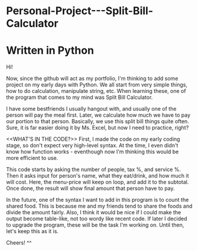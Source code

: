 # Personal-Project---Split-Bill-Calculator
# Written in Python

Hi!

Now, since the github will act as my portfolio, I'm thinking to add some project on my early days with Python.
We all start from very simple things, how to do calculation, manipulate string, etc.
When learning these, one of the program that comes to my mind was Split Bill Calculator.

I have some bestfriends I usually hangout with, and usually one of the person will pay the meal first.
Later, we calculate how much we have to pay our portion to that person.
Basically, we use this split bill things quite often.
Sure, it is far easier doing it by Ms. Excel, but now I need to practice, right?

<<WHAT'S IN THE CODE?>>
First, I made the code on my early coding stage, so don't expect very high-level syntax.
At the time, I even didn't know how function works - eventhough now I'm thinking this would be more efficient to use.

This code starts by asking the number of people, tax %, and service %.
Then it asks input for person's name, what they eat/drink, and how much it will cost.
Here, the menu-price will keep on loop, and add it to the subtotal.
Once done, the result will show final amount that person have to pay.

In the future, one of the syntax I want to add in this program is to count the shared food.
This is because me and my friends tend to share the foods and divide the amount fairly.
Also, I think it would be nice if I could make the output become table-like, not too wordy like recent code.
If later I decided to upgrade the program, these will be the task I'm working on.
Until then, let's keep this as it is.

Cheers! ^^

